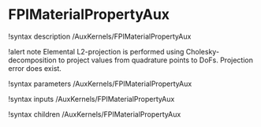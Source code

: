 # FPIMaterialPropertyAux

!syntax description /AuxKernels/FPIMaterialPropertyAux

!alert note
Elemental L2-projection is performed using Cholesky-decomposition to project values from quadrature points to DoFs. Projection error does exist.

!syntax parameters /AuxKernels/FPIMaterialPropertyAux

!syntax inputs /AuxKernels/FPIMaterialPropertyAux

!syntax children /AuxKernels/FPIMaterialPropertyAux
